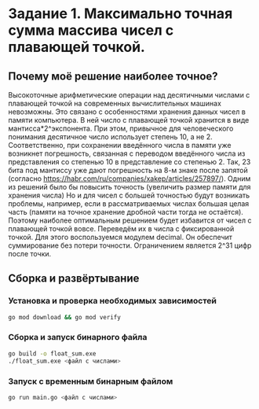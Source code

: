 # Задание 1. Максимально точная сумма массива чисел с плавающей точкой.

## Почему моё решение наиболее точное?

Высокоточные арифметические операции над десятичными числами с плавающей точкой на современных вычислительных машинах невозможны. Это связано с особенностями хранения данных чисел в памяти компьютера. В ней число с плавающей точкой хранится в виде мантисса*2^экспонента. При этом, привычное для человеческого понимания десятичное число использует степень 10, а не 2. Соответственно, при сохранении введённого числа в памяти уже возникнет погрешность, связанная с переводом введённого числа из представления со степенью 10 в представление со степенью 2. Так, 23 бита под мантиссу уже дают погрешность на 8-м знаке после запятой (согласно https://habr.com/ru/companies/xakep/articles/257897/). Одним из решений было бы повысить точность (увеличить размер памяти для хранения числа) Но и для чисел с большей точностью будут возникать проблемы, например, если в рассматриваемых числах большая целая часть (памяти на точное хранение дробной части тогда не остаётся). Поэтому наиболее оптимальным решением будет избавится от чисел с плавающей точкой вовсе. Переведём их в числа с фиксированной точкой. Для этого воспользуемся модулем decimal. Он обеспечит суммирование без потери точности. Ограничением является 2^31 цифр после точки.


## Сборка и развёртывание
### Установка и проверка необходимых зависимостей
``` sh
go mod download && go mod verify
```
### Сборка и запуск бинарного файла
``` sh
go build -o float_sum.exe
./float_sum.exe <файл с числами>
```
### Запуск с временным бинарным файлом
``` sh
go run main.go <файл с числами>
```
